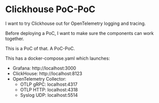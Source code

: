 # Clickhouse PoC-PoC

I want to try Clickhouse out for OpenTelemetry logging and tracing.

Before deploying a PoC, I want to make sure the components can work together.

This is a PoC of that.  A PoC-PoC.

This has a docker-compose.yaml which launches:

 - Grafana: http://localhost:3000
 - ClickHouse: http://localhost:8123
 - OpenTelemetry Collector:
   - OTLP gRPC: localhost:4317
   - OTLP HTTP: localhost:4318
   - Syslog UDP: localhost:5514
